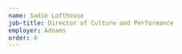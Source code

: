 ```yaml
---
name: Sadie Lofthouse
job-title: Director of Culture and Performance
employer: Adnams
order: 4
---
```

